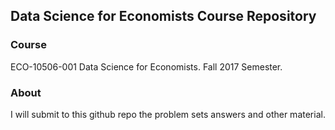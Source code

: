## Data Science for Economists Course Repository

### Course     

ECO-10506-001 Data Science for Economists. Fall 2017 Semester.

### About

I will submit to this github repo the problem sets answers and other material. 

